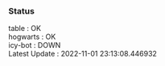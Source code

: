 ### Status


table : OK  
hogwarts : OK  
icy-bot : DOWN  
Latest Update : 2022-11-01 23:13:08.446932
